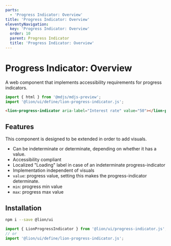 ```yaml
---
parts:
  - 'Progress Indicator: Overview'
title: 'Progress Indicator: Overview'
eleventyNavigation:
  key: 'Progress Indicator: Overview'
  order: 10
  parent: Progress Indicator
  title: 'Progress Indicator: Overview'
---
```


# Progress Indicator: Overview

A web component that implements accessibility requirements for progress indicators.

```js script
import { html } from '@mdjs/mdjs-preview';
import '@lion/ui/define/lion-progress-indicator.js';
```

```html
<lion-progress-indicator aria-label="Interest rate" value="50"></lion-progress-indicator>
```

## Features

This component is designed to be extended in order to add visuals.

- Can be indeterminate or determinate, depending on whether it has a value.
- Accessibility compliant
- Localized "Loading" label in case of an indeterminate progress-indicator
- Implementation independent of visuals
- `value`: progress value, setting this makes the progress-indicator determinate.
- `min`: progress min value
- `max`: progress max value

## Installation

```bash
npm i --save @lion/ui
```

```js
import { LionProgressIndicator } from '@lion/ui/progress-indicator.js';
// or
import '@lion/ui/define/lion-progress-indicator.js';
```
